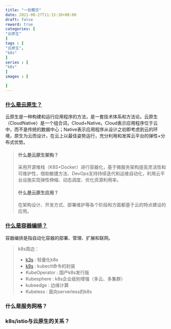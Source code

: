 ```yaml
---
title: "一些概念"
date: 2021-08-27T11:15:10+08:00
draft: false
reward: true
categories: [
"云原生"
]
tags : [
"云原生",
"k8s"
]
series : [
"k8s"
]
images : [

]
---
```


[comment]: <> "## 1.1 一些概念"

### [什么是云原生？](https://juejin.cn/post/6844904197859590151)

云原生是一种构建和运行应用程序的方法，是一套技术体系和方法论。云原生（CloudNative）是一个组合词，Cloud+Native。Cloud表示应用程序位于云中，而不是传统的数据中心；Native表示应用程序从设计之初即考虑到云的环境，原生为云而设计，在云上以最佳姿势运行，充分利用和发挥云平台的弹性+分布式优势。

> #### 什么是云原生架构？
>
> 采用开源堆栈（K8S+Docker）进行容器化，基于微服务架构提高灵活性和可维护性，借助敏捷方法、DevOps支持持续迭代和运维自动化，利用云平台设施实现弹性伸缩、动态调度、优化资源利用率。
>
> #### 什么是云原生应用？
>
> 在架构设计、开发方式、部署维护等各个阶段和方面都基于云的特点建设的应用。

### [什么是容器编排？](https://www.redhat.com/zh/topics/containers/what-is-container-orchestration)

容器编排是指自动化容器的部署、管理、扩展和联网。

> k8s周边：
>
> - [k3s](https://www.infoq.cn/article/0c7viuflrxozeh7qlrbt) : 轻量化k8s
> - [k9s](https://zhuanlan.zhihu.com/p/143365635) : kubectl命令的封装
> - KubeOperator : 国产k8s发行版
> - Kubesphere :  k8s企业级别增强（多云、多集群）
> - kubeedge :  边缘计算
> - Kubeless : 面向serverless的k8s

### 什么是服务网格？





### k8s/istio与云原生的关系？
